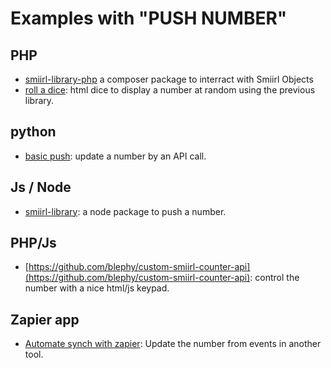 
# Examples with "PUSH NUMBER"

## PHP

- [smiirl-library-php](https://packagist.org/packages/smiirl/smiirl-library-php) 
a composer package to interract with Smiirl Objects
- [roll a dice](/samples/php/dice): html dice to display a number at random using the previous library.


## python
- [basic push](/samples/python/basic_push): update a number by an API call. 

## Js / Node                                
- [smiirl-library](https://www.npmjs.com/package/@smiirl/smiirl-library-js): 
a node package to push a number.


## PHP/Js
- [https://github.com/blephy/custom-smiirl-counter-api](https://github.com/blephy/custom-smiirl-counter-api): control the number with a nice html/js keypad.

## Zapier app
- [Automate synch with zapier](/samples/zapier): Update the number from events in another tool.
